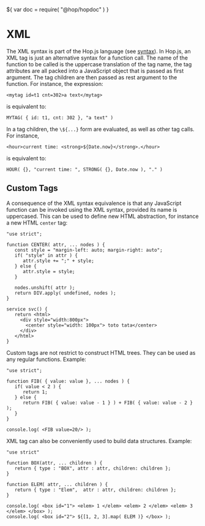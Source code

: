 ${ var doc = require( "@hop/hopdoc" ) }

XML
===

The XML syntax is part of the Hop.js language (see [syntax](./00-syntax.html)).
In Hop.js, an XML tag is just an alternative syntax for a function call. The
name of the function to be called is the uppercase translation of the
tag name, the tag attributes are all packed into a JavaScript object
that is passed as first argument. The tag children are then passed as
rest argument to the function. For instance, the expression:

```hopscript
<mytag id=t1 cnt=302>a text</mytag>
```

is equivalent to:

```hopscript
MYTAG( { id: t1, cnt: 302 }, "a text" )
```

In a tag children, the `\${...}` form are evaluated, as well as 
other tag calls. For instance,  

```hopscript
<hour>current time: <strong>${Date.now}</strong>.</hour>
```

is equivalent to:

```hopscript
HOUR( {}, "current time: ", STRONG( {}, Date.now ), "." )
```


Custom Tags
-----------

A consequence of the XML syntax equivalence is that any JavaScript
function can be invoked using the XML syntax, provided its name is
uppercased. This can be used to define new HTML abstraction, for instance
a new HTML `center` tag:

```hopscript
"use strict";

function CENTER( attr, ... nodes ) {
   const style = "margin-left: auto; margin-right: auto";
   if( "style" in attr ) { 
      attr.style += ";" + style;
   } else {
      attr.style = style;
   }
   
   nodes.unshift( attr );
   return DIV.apply( undefined, nodes );
}

service svc() {
   return <html>
     <div style="width:800px">
       <center style="width: 100px"> toto tata</center>
     </div>
   </html>
}
```

Custom tags are not restrict to construct HTML trees. They can be
used as any regular functions. Example:

```hopscript
"use strict";

function FIB( { value: value }, ... nodes ) {
   if( value < 2 ) {
      return 1;
   } else {
      return FIB( { value: value - 1 } ) + FIB( { value: value - 2 } );
   }
}

console.log( <FIB value=20/> );
```

XML tag can also be conveniently used to build data structures. Example:

```hopscript
"use strict"

function BOX(attr, ... children ) {
   return { type : "BOX", attr : attr, children: children };
}

function ELEM( attr, ... children ) {
   return { type : "Elem",  attr : attr, children: children };
}

console.log( <box id="1"> <elem> 1 </elem> <elem> 2 </elem> <elem> 3 </elem> </box> );
console.log( <box id="2"> ${[1, 2, 3].map( ELEM )} </box> );
```
